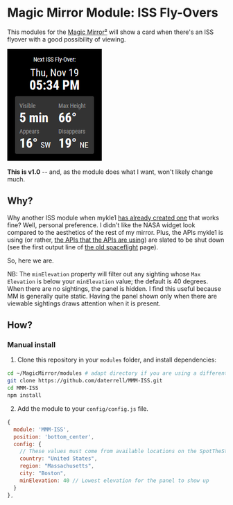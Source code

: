 # Magic Mirror Module: ISS Fly-Overs

This modules for the [Magic Mirror²](https://github.com/MichMich/MagicMirror) will show a card when there's an ISS flyover with a good possibility of viewing.

![The Module](.github/ISS-SS.png)

**This is v1.0** -- and, as the module does what I want, won't likely change much. 

## Why?
Why another ISS module when mykle1 [has already created one](https://github.com/mykle1/MMM-ISS) that works fine?  Well, personal preference.  I didn't like the NASA
widget look compared to the aesthetics of the rest of my mirror.  Plus, the APIs mykle1 is using (or rather, [the APIs that the APIs are using](https://github.com/open-notify/Open-Notify-API)) are slated to be shut down (see the first output line of [the old spaceflight](https://spaceflight.nasa.gov/realdata/sightings/SSapplications/Post/JavaSSOP/orbit/ISS/SVPOST.html) page).

So, here we are.

NB: The `minElevation` property will filter out any sighting whose `Max Elevation` is below your `minElevation` value; the default is 40 degrees.
When there are no sightings, the panel is hidden.  I find this useful because MM is generally quite static.  Having the panel shown only when there are viewable sightings draws attention when it is present.

## How?
### Manual install

1. Clone this repository in your `modules` folder, and install dependencies:
  ```bash
  cd ~/MagicMirror/modules # adapt directory if you are using a different one
  git clone https://github.com/daterrell/MMM-ISS.git
  cd MMM-ISS
  npm install
  ```
2. Add the module to your `config/config.js` file.
  ```js
  {
    module: 'MMM-ISS',
    position: 'bottom_center',
    config: {
      // These values must come from available locations on the SpotTheStation site: https://spotthestation.nasa.gov/
      country: "United States",
      region: "Massachusetts",
      city: "Boston",
      minElevation: 40 // Lowest elevation for the panel to show up
    }
  },
  ```
